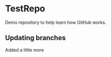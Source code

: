 # TestRepo
Demo repository to help learn how GitHub works.

## Updating branches
Added a little more
